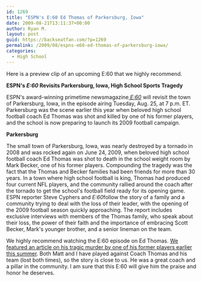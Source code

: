 ```yaml
---
id: 1269
title: "ESPN's E:60 Ed Thomas of Parkersburg, Iowa"
date: 2009-08-21T13:11:37+00:00
author: Ryan M.
layout: post
guid: https://backseatfan.com/?p=1269
permalink: /2009/08/espns-e60-ed-thomas-of-parkersburg-iowa/
categories:
  - High School
---
```


<div class="entry">
  <p style="text-align: center;">
  </p>

  <p>
    Here is a preview clip of an upcoming E:60 that we highly recommend.
  </p>

  <p>
    <strong>ESPN's<em> E:60</em> Revisits Parkersburg, Iowa, High School Sports Tragedy</strong>
  </p>

  <p>
    ESPN's award-winning primetime newsmagazine<a href="https://sports.espn.go.com/broadband/video/clip?id=null&categoryid=3060647" target="_blank"><em> E:60</em></a> will revisit the town of Parkersburg, Iowa, in the episode airing Tuesday, Aug. 25, at 7 p.m. ET. Parkersburg was the scene earlier this year when beloved high school football coach Ed Thomas was shot and killed by one of his former players, and the school is now preparing to launch its 2009 football campaign.
  </p>

  <p>
    <strong>Parkersburg</strong>
  </p>

  <p>
    The small town of Parkersburg, Iowa, was nearly destroyed by a tornado in 2008 and was rocked again on June 24, 2009, when beloved high school football coach Ed Thomas was shot to death in the school weight room by Mark Becker, one of his former players. Compounding the tragedy was the fact that the Thomas and Becker families had been friends for more than 30 years. In a town where high school football is king, Thomas had produced four current NFL players, and the community rallied around the coach after the tornado to get the school's football field ready for its opening game. ESPN reporter Steve Cyphers and<em> E:60</em>follow the story of a family and a community trying to deal with the loss of their leader, with the opening of the 2009 football season quickly approaching. The report includes exclusive interviews with members of the Thomas family, who speak about their loss, the power of their faith and the importance of embracing Scott Becker, Mark's younger brother, and a senior lineman on the team.
  </p>

  <p>
    We highly recommend watching the E:60 episode on Ed Thomas. <a href="https://backseatfan.com/index.php/2009/06/a-p-coach-ed-thomas-dies-from-gunshot-wounds/">We featured an article on his tragic murder by one of his former players earlier this summer</a>. Both Matt and I have played against Coach Thomas and his team (lost both times), so the story is close to us. He was a great coach and a pillar in the community. I am sure that this E:60 will give him the praise and honor he deserves.
  </p>
</div>

